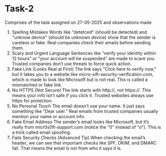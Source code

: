 # Task-2
Comprises of the task assigned on 27-05-2025 and observations made 
1.	Spelling Mistakes
  Words like "detetced" (should be detected) and "unknow device" (should be unknown device) show that the sender is careless or fake. Real companies check their emails before sending them.
2.	Scary and Urgent Language
  Sentences like “verify your identity within 12 hours” or “your account will be suspended” are made to scare you. Trusted companies don’t use threats to force quick action.
3.	Fake Link (Looks Real at First)
  The link says "Click here to verify now," but it takes you to a website like micro-sift-security-verification.com, which is made to look like Microsoft but is not real. This is called a mismatched or fake link.
4.	No HTTPS (Not Secure)
  The link starts with http://, not https://. This means your info isn’t safe if you click it. Trusted websites always use https for protection.
5.	No Personal Touch
  The email doesn’t use your name. It just says something like “Dear user.” Real emails from trusted companies usually mention your name or account info.
6.	Fake Email Address
  The sender’s email looks like Microsoft, but it’s really from micr0s0ft-support.com (notice the "0" instead of "o"). This is a trick called email spoofing.
7.	Fails Security Checks (Advanced Tip)
  When checking the email’s header, we can see that important checks like SPF, DKIM, and DMARC fail. That means the email is not from who it says it is.
